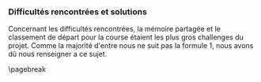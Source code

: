 ### Difficultés rencontrées et solutions

Concernant les difficultés rencontrées, la mémoire partagée et le classement de départ pour la course étaient 
les plus gros challenges du projet. Comme la majorité d'entre nous ne suit pas la formule 1, nous avons dû nous renseigner a ce sujet. 

\pagebreak  